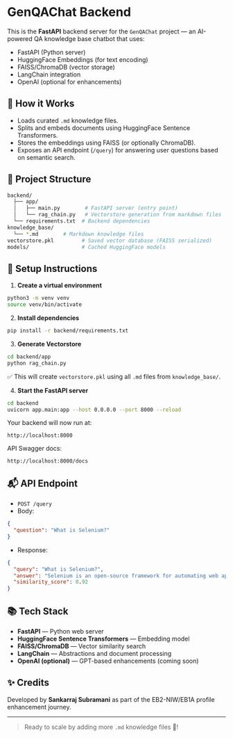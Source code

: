 # GenQAChat Backend

This is the **FastAPI** backend server for the `GenQAChat` project — an AI-powered QA knowledge base chatbot that uses:

- FastAPI (Python server)
- HuggingFace Embeddings (for text encoding)
- FAISS/ChromaDB (vector storage)
- LangChain integration
- OpenAI (optional for enhancements)

## 🚀 How it Works

- Loads curated `.md` knowledge files.
- Splits and embeds documents using HuggingFace Sentence Transformers.
- Stores the embeddings using FAISS (or optionally ChromaDB).
- Exposes an API endpoint (`/query`) for answering user questions based on semantic search.


## 📂 Project Structure

```bash
backend/
  ├── app/
  │   ├── main.py        # FastAPI server (entry point)
  │   └── rag_chain.py   # Vectorstore generation from markdown files
  └── requirements.txt  # Backend dependencies
knowledge_base/
  └── *.md        # Markdown knowledge files
vectorstore.pkl         # Saved vector database (FAISS serialized)
models/                 # Cached HuggingFace models
```

## 🔧 Setup Instructions

1. **Create a virtual environment**

```bash
python3 -m venv venv
source venv/bin/activate
```

2. **Install dependencies**

```bash
pip install -r backend/requirements.txt
```

3. **Generate Vectorstore**

```bash
cd backend/app
python rag_chain.py
```

✅ This will create `vectorstore.pkl` using all `.md` files from `knowledge_base/`.

4. **Start the FastAPI server**

```bash
cd backend
uvicorn app.main:app --host 0.0.0.0 --port 8000 --reload
```

Your backend will now run at:
```
http://localhost:8000
```

API Swagger docs:
```
http://localhost:8000/docs
```


## 📬 API Endpoint

- `POST /query`
- Body:

```json
{
  "question": "What is Selenium?"
}
```

- Response:

```json
{
  "query": "What is Selenium?",
  "answer": "Selenium is an open-source framework for automating web applications...",
  "similarity_score": 0.92
}
```


## 📚 Tech Stack

- **FastAPI** — Python web server
- **HuggingFace Sentence Transformers** — Embedding model
- **FAISS/ChromaDB** — Vector similarity search
- **LangChain** — Abstractions and document processing
- **OpenAI (optional)** — GPT-based enhancements (coming soon)


## ✨ Credits

Developed by **Sankarraj Subramani** as part of the EB2-NIW/EB1A profile enhancement journey.

---

> Ready to scale by adding more `.md` knowledge files 🚀!
